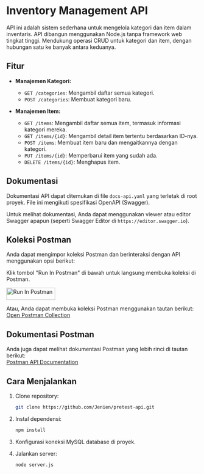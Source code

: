 # Inventory Management API

API ini adalah sistem sederhana untuk mengelola kategori dan item dalam inventaris. API dibangun menggunakan Node.js tanpa framework web tingkat tinggi. Mendukung operasi CRUD untuk kategori dan item, dengan hubungan satu ke banyak antara keduanya.

## Fitur

- **Manajemen Kategori:**
  - `GET /categories`: Mengambil daftar semua kategori.
  - `POST /categories`: Membuat kategori baru.
  
- **Manajemen Item:**
  - `GET /items`: Mengambil daftar semua item, termasuk informasi kategori mereka.
  - `GET /items/{id}`: Mengambil detail item tertentu berdasarkan ID-nya.
  - `POST /items`: Membuat item baru dan mengaitkannya dengan kategori.
  - `PUT /items/{id}`: Memperbarui item yang sudah ada.
  - `DELETE /items/{id}`: Menghapus item.

## Dokumentasi

Dokumentasi API dapat ditemukan di file `docs-api.yaml` yang terletak di root proyek. File ini mengikuti spesifikasi OpenAPI (Swagger).

Untuk melihat dokumentasi, Anda dapat menggunakan viewer atau editor Swagger apapun (seperti Swagger Editor di `https://editor.swagger.io`).

## Koleksi Postman

Anda dapat mengimpor koleksi Postman dan berinteraksi dengan API menggunakan opsi berikut:

Klik tombol "Run In Postman" di bawah untuk langsung membuka koleksi di Postman.

[<img src="https://run.pstmn.io/button.svg" alt="Run In Postman" style="width: 128px; height: 32px;">](https://app.getpostman.com/run-collection/35101409-0b2b0658-4d45-4b59-ac59-3c159bf118fc?action=collection%2Ffork&source=rip_markdown&collection-url=entityId%3D35101409-0b2b0658-4d45-4b59-ac59-3c159bf118fc%26entityType%3Dcollection%26workspaceId%3D80e0a50e-822c-4736-aab4-be3edb66090f)

Atau, Anda dapat membuka koleksi Postman menggunakan tautan berikut:  
[Open Postman Collection](https://elements.getpostman.com/redirect?entityId=35101409-0b2b0658-4d45-4b59-ac59-3c159bf118fc&entityType=collection)

## Dokumentasi Postman

Anda juga dapat melihat dokumentasi Postman yang lebih rinci di tautan berikut:  
[Postman API Documentation](https://documenter.getpostman.com/view/35101409/2sAXxJguLD)

## Cara Menjalankan

1. Clone repository:
   ```bash
   git clone https://github.com/Jenien/pretest-api.git
   ```
   
2. Instal dependensi:
   ```bash
   npm install
   ```
   
3. Konfigurasi koneksi MySQL database di proyek.

4. Jalankan server:
   ```bash
   node server.js
   ```
